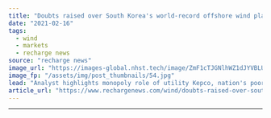```yaml
---
title: "Doubts raised over South Korea's world-record offshore wind plan"
date: "2021-02-16"
tags: 
  - wind
  - markets
  - recharge news
source: "recharge news"
image_url: "https://images-global.nhst.tech/image/ZmF1cTJGNlhWZ1dJYVBLUWFLd0Y0UWJBUEdCdmh4b1l5dlU4cDZKYmRxYz0=/nhst/binary/54faa677de801991fe543cccf7843957"
image_fp: "/assets/img/post_thumbnails/54.jpg"
lead: "Analyst highlights monopoly role of utility Kepco, nation's poor track record in renewables and questions who would supply turbines to the 8.2GW mega-project"
article_url: "https://www.rechargenews.com/wind/doubts-raised-over-south-koreas-world-record-offshore-wind-plan/2-1-962448"
---
```


---

